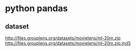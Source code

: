 # python pandas

## dataset
http://files.grouplens.org/datasets/movielens/ml-20m.zip
http://files.grouplens.org/datasets/movielens/ml-20m.zip.md5